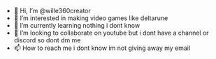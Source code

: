 - 👋 Hi, I’m @wille360creator
- 👀 I’m interested in making video games like deltarune
- 🌱 I’m currently learning nothing i dont know
- 💞️ I’m looking to collaborate on youtube but i dont have a channel or discord so dont dm me
- 📫 How to reach me i dont know im not giving away my email

<!---
wille360creator/wille360creator is a ✨ special ✨ repository because its `README.md` (this file) appears on your GitHub profile.
You can click the Preview link to take a look at your changes.
--->
